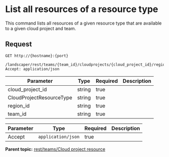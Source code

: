 # List all resources of a resource type

This command lists all resources of a given resource type that are available to a given cloud project and team.

## Request

```
GET http://{hostname}:{port}
  /landscaper/rest/teams/{team_id}/cloudprojects/{cloud_project_id}/regions/{region_id}/resources/{CloudProjectResourceType}
Accept: application/json

```

|Parameter|Type|Required|Description|
|---------|----|--------|-----------|
|cloud\_project\_id|string|true| |
|CloudProjectResourceType|string|true| |
|region\_id|string|true| |
|team\_id|string|true| |

|Parameter|Type|Required|Description|
|---------|----|--------|-----------|
|Accept|`application/json`|true| |

**Parent topic:** [rest/teams/Cloud project resource](../../com.edt.api.doc/topics/rest_teams_team_id_cloudprojects_cloud_project_id.md)

